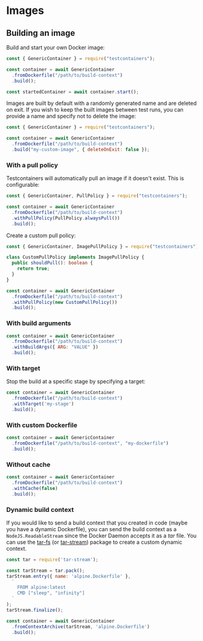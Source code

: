 # Images

## Building an image

Build and start your own Docker image:

```javascript
const { GenericContainer } = require("testcontainers");

const container = await GenericContainer
  .fromDockerfile("/path/to/build-context")
  .build();

const startedContainer = await container.start();
```

Images are built by default with a randomly generated name and are deleted on exit. If you wish to keep the built images between test runs, you can provide a name and specify not to delete the image:

```javascript
const { GenericContainer } = require("testcontainers");

const container = await GenericContainer
  .fromDockerfile("/path/to/build-context")
  .build("my-custom-image", { deleteOnExit: false });
```

### With a pull policy

Testcontainers will automatically pull an image if it doesn't exist. This is configurable:

```javascript
const { GenericContainer, PullPolicy } = require("testcontainers");

const container = await GenericContainer
  .fromDockerfile("/path/to/build-context")
  .withPullPolicy(PullPolicy.alwaysPull())
  .build();
```

Create a custom pull policy:

```typescript
const { GenericContainer, ImagePullPolicy } = require("testcontainers");

class CustomPullPolicy implements ImagePullPolicy {
  public shouldPull(): boolean {
    return true;
  }
}

const container = await GenericContainer
  .fromDockerfile("/path/to/build-context")
  .withPullPolicy(new CustomPullPolicy())
  .build();
```

### With build arguments

```javascript
const container = await GenericContainer
  .fromDockerfile("/path/to/build-context")
  .withBuildArgs({ ARG: "VALUE" })
  .build();
```

### With target

Stop the build at a specific stage by specifying a target:

```javascript
const container = await GenericContainer
  .fromDockerfile("/path/to/build-context")
  .withTarget('my-stage')
  .build();
```

### With custom Dockerfile

```javascript
const container = await GenericContainer
  .fromDockerfile("/path/to/build-context", "my-dockerfile")
  .build();
```

### Without cache

```javascript
const container = await GenericContainer
  .fromDockerfile("/path/to/build-context")
  .withCache(false)
  .build();
```

### Dynamic build context

If you would like to send a build context that you created in code (maybe you have a dynamic Dockerfile), you can send 
the build context as a `NodeJS.ReadableStream` since the Docker Daemon accepts it as a _tar_ file. You can use the 
[tar-fs](https://www.npmjs.com/package/tar-fs) (or [tar-stream](https://www.npmjs.com/package/tar-stream)) package to 
create a custom dynamic context.

```javascript
const tar = require('tar-stream');

const tarStream = tar.pack();
tarStream.entry({ name: 'alpine.Dockerfile' }, 
  `
    FROM alpine:latest
    CMD ["sleep", "infinity"]
  `
);
tarStream.finalize();

const container = await GenericContainer
  .fromContextArchive(tarStream, 'alpine.Dockerfile')
  .build();
```
